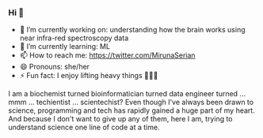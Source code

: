 ### Hi 👋

- 🔭 I’m currently working on: understanding how the brain works using near infra-red spectroscopy data
- 🌱 I’m currently learning: ML
- 📫 How to reach me: https://twitter.com/MirunaSerian
- 😄 Pronouns: she/her
- ⚡ Fun fact: I enjoy lifting heavy things 🏋🏼‍♀️

I am a biochemist turned bioinformatician turned data engineer turned ... mmm ... techientist ... scientechist? Even though I've always been drawn to science, programming and tech has rapidly gained a huge part of my heart. And because I don't want to give up any of them, here I am, trying to understand science one line of code at a time.
